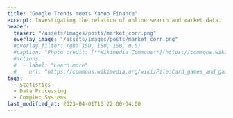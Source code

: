 ```yaml
---
title: "Google Trends meets Yahoo Finance"
excerpt: Investigating the relation of online search and market data.
header:
  teaser: "/assets/images/posts/market_corr.png"
  overlay_image: "/assets/images/posts/market_corr.png"
  #overlay_filter: rgba(150, 150, 150, 0.5)
  #caption: "Photo credit: [**Wikimedia Commons**](https://commons.wikimedia.org/wiki/)"
  #actions:
  #  - label: "Learn more"
  #    url: "https://commons.wikimedia.org/wiki/File:Card_games_and_game_tokens_01.jpg"
tags:
  - Statistics
  - Data Processing
  - Complex Systems
last_modified_at: 2023-04-01T10:22:00-04:00
---
```


<style>
iframe{height:2070px !important;}
</style>

<script src="https://emgithub.com/embed-v2.js?target=https%3A%2F%2Fgithub.com%2FDiGyt%2Fsnippets%2Fblob%2Fmaster%2Fmarket_corr.ipynb&style=default&type=ipynb&showBorder=on&showLineNumbers=on&showFileMeta=on&showFullPath=on&showCopy=on"></script>

<!--   style="width:100%; height:300px;"   https://github.com/yusanshi/embed-like-gist This is a beautiful way of embedding stuff directly from github
<script src="https://emgithub.com/embed.js?target=https%3A%2F%2Fgithub.com%2FDiGyt%2Fcateye%2Fblob%2Fmain%2Fexample_minimal_use.ipynb&style=github&showBorder=on&showLineNumbers=on&showFileMeta=on&showCopy=on"></script>-->
